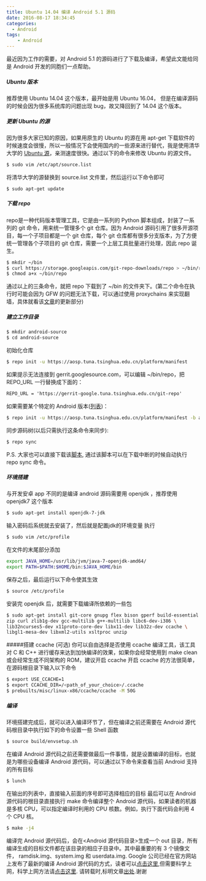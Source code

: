 ```yaml
---
title: Ubuntu 14.04 编译 Android 5.1 源码
date: 2016-08-17 18:34:45
categories:
  - Android
tags: 
	- Android
---
```


最近因为工作的需要，对 Android 5.1 的源码进行了下载及编译，希望此文能给同是 Android 开发的同胞们一点帮助。
##### Ubuntu 版本
推荐使用 Ubuntu 14.04 这个版本，最开始是用 Ubuntu 16.04， 但是在编译源码的时候会因为很多系统库的问题出现 bug，故又降回到了 14.04 这个版本。
##### 更新 Ubuntu 的源
因为很多大家已知的原因，如果用原生的 Ubuntu 的源在用 apt-get 下载软件的时候速度会很慢，所以一般情况下会使用国内的一些源来进行替代，我是使用清华大学的 [Ubuntu 源](https://mirrors.tuna.tsinghua.edu.cn/help/ubuntu/)，亲测速度很快。通过以下的命令来修改 Ubuntu 的源文件。
```bash
$ sudo vim /etc/apt/source.list
```
将清华大学的源替换到 source.list 文件里，然后运行以下命令即可
```bash
$ sudo apt-get update
```

<!-- more -->

##### 下载 repo
repo是一种代码版本管理工具，它是由一系列的 Python 脚本组成，封装了一系列的 git 命令，用来统一管理多个 git 仓库。因为 Android 源码引用了很多开源项目，每一个子项目都是一个 git 仓库，每个 git 仓库都有很多分支版本，为了方便统一管理各个子项目的 git 仓库，需要一个上层工具批量进行处理，因此 repo 诞生。
```bash
$ mkdir ~/bin
$ curl https://storage.googleapis.com/git-repo-downloads/repo > ~/bin/repo
$ chmod a+x ~/bin/repo
```
通过以上的三条命令，就把 repo 下载到了 ~/bin 的文件夹下。(第二个命令在执行时可能会因为 GFW 的问题无法下载，可以通过使用 proxychains 来实现翻墙，具体就看该[文章](http://www.jianshu.com/p/2f51144c35c9)的更新部分)
##### 建立工作目录
```bash
$ mkdir android-source
$ cd android-source
```
初始化仓库
```bash
$ repo init -u https://aosp.tuna.tsinghua.edu.cn/platform/manifest
```
如果提示无法连接到 gerrit.googlesource.com，可以编辑 ~/bin/repo，把 REPO_URL 一行替换成下面的：
```xml
REPO_URL = 'https://gerrit-google.tuna.tsinghua.edu.cn/git-repo'
```
如果需要某个特定的 Android 版本([列表](https://source.android.com/source/build-numbers.html#source-code-tags-and-builds))：
```bash
$ repo init -u https://aosp.tuna.tsinghua.edu.cn/platform/manifest -b android-4.0.1_r1
```
同步源码树(以后只需执行这条命令来同步):
```bash
$ repo sync
```
P.S. 大家也可以直接下载该[脚本](https://gist.github.com/zhgqthomas/ed860abe3dc8c8384447aed95011a35e), 通过该脚本可以在下载中断的时候自动执行 repo sync 命令。
##### 环境搭建
与开发安卓 app 不同的是编译 android 源码需要用 openjdk ，推荐使用 openjdk7 这个版本
```bash
$ sudo apt-get install openjdk-7-jdk
```
输入密码后系统就去安装了，然后就是配置jdk的环境变量
执行
```bash
$ sudo vim /etc/profile
```
在文件的末尾部分添加
```bash
export JAVA_HOME=/usr/lib/jvm/java-7-openjdk-amd64/
export PATH=$PATH:$HOME/bin:$JAVA_HOME/bin
```
保存之后，最后运行以下命令使其生效
```xml
$ source /etc/profile
```
安装完 openjdk 后，就需要下载编译所依赖的一些包
```bash
$ sudo apt-get install git-core gnupg flex bison gperf build-essential \
zip curl zlib1g-dev gcc-multilib g++-multilib libc6-dev-i386 \
lib32ncurses5-dev x11proto-core-dev libx11-dev lib32z-dev ccache \
libgl1-mesa-dev libxml2-utils xsltproc unzip
```
#####搭建 ccache (可选)
你可以自由选择是否使用 ccache 编译工具，该工具对 C 和 C++ 进行缓存来达到加快编译的效果，如果你会经常使用到 make clean 或会经常生成不同架构的 ROM，建议开启 ccache
开启 ccache 的方法很简单，在源码根目录下输入以下命令
```bash
$ export USE_CCACHE=1
$ export CCACHE_DIR=/<path_of_your_choice>/.ccache
$ prebuilts/misc/linux-x86/ccache/ccache -M 50G
```
##### 编译
环境搭建完成后，就可以进入编译环节了，但在编译之前还需要在 Android 源代码根目录中执行如下的命令设置一些 Shell 函数
```bash
$ source build/envsetup.sh
```
在编译 Android 源代码之前还需要做最后一件事情，就是设置编译的目标，也就是为哪些设备编译 Android 源代码，可以通过以下命令来查看当前 Android 支持的所有目标
```bash
$ lunch
```
在输出的列表中，直接输入前面的序号即可选择相应的目标
最后可以在 Android 源代码的根目录直接执行 make 命令编译整个 Android 源代码，如果读者的机器是多核 CPU，可以指定编译时利用的 CPU 核数。例如，执行下面代码会利用 4 个 CPU 核。
```bash
$ make -j4
```
编译完  Android 源代码后，会在<Android 源代码目录>生成一个 out 目录，所有编译生成的目标文件都在该目录的相应子目录中。其中最重要的有 3 个镜像文件， ramdisk.img、system.img 和 userdata.img.
Google 公司已经在官方网站上发布了最新的编译 Android 源代码的方式，读者可以[点击这里](http://source.android.com/source/initializing.html),但需要科学上网，科学上网方法请[点击这里](http://www.jianshu.com/p/2f51144c35c9).
请转载时,标明文章[出处](http://www.jianshu.com/p/a499d43fd3c0).谢谢